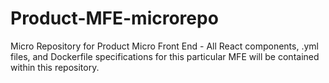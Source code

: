 # Product-MFE-microrepo
Micro Repository for Product Micro Front End - All React components, .yml files, and Dockerfile specifications for this particular MFE will be contained within this repository.
